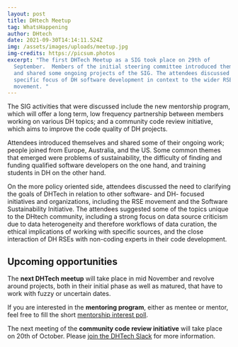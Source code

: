 ```yaml
---
layout: post
title: DHtech Meetup
tag: WhatsHappening
author: DHtech
date: 2021-09-30T14:14:11.524Z
img: /assets/images/uploads/meetup.jpg
img-credits: https://picsum.photos
excerpt: "The first DHTech Meetup as a SIG took place on 29th of
  September.  Members of the initial steering committee introduced themselves
  and shared some ongoing projects of the SIG. The attendees discussed the
  specific focus of DH software development in context to the wider RSE
  movement. "
---
```

The SIG activities that were discussed include the new mentorship program, which will offer a long term, low frequency partnership between members working on various DH topics; and a community code review initiative, which aims to improve the code quality of DH projects. 

Attendees introduced themselves and shared some of their ongoing work; people joined from Europe, Australia, and the US. Some common themes that emerged were problems of sustainability, the difficulty  of finding and funding qualified software developers on the one hand, and training students in DH on the other hand.

On the more policy oriented side, attendees discussed the need to clarifying the goals of DHTech in relation to other software- and DH- focused initiatives and organizations, including the RSE movement and the Software Sustainability Initiative. The attendees suggested some of the topics unique to the DHtech  community, including a strong focus on data source criticism due to data heterogeneity and therefore workflows of data curation, the ethical implications of working with specific sources, and the close interaction of DH RSEs with non-coding experts in their code development.

## Upcoming opportunities

The **next DHTech meetup** will take place in mid November and revolve around projects, both in their initial phase as well as matured, that have to work with fuzzy or uncertain dates. 

If you are interested in the **mentoring program**, either as mentee or mentor, feel free to fill the short [mentorship interest poll](https://forms.gle/ZG3QpEo2QU4XvCYu5). 

The next meeting of the **community code review initiative** will take place on 20th of October. Please [join the DHTech Slack](https://dh-tech.github.io/join/#/) for more information.